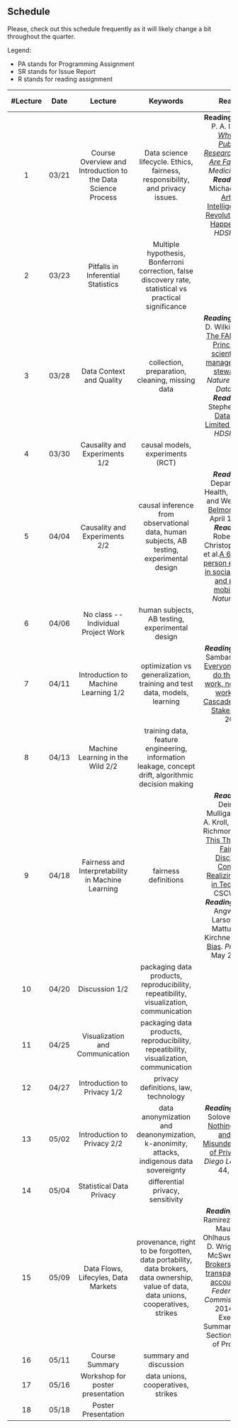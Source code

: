## Schedule

Please, check out this schedule frequently as it will likely change a bit throughout the quarter.

Legend:

- PA stands for Programming Assignment
- SR stands for Issue Report
- R stands for reading assignment


| #Lecture | Date  |                           Lecture                            |                           Keywords                           | Readings |       Important Dates        |
| :------: | :---: | :----------------------------------------------------------: | :----------------------------------------------------------: | :------: | :--------------------------: |
|    1     | 03/21 | Course Overview and Introduction to the Data Science Process | Data science lifecycle. Ethics, fairness, responsibility, and privacy issues. |  **Reading 1.1:** John P. A. Ioannidis *[Why Most Published Research Findings Are False](https://journals.plos.org/plosmedicine/article?id=10.1371/journal.pmed.0020124&xid=17259,15700019,15700186,15700190,15700248)* *PLOS Medicine*. 2005 ***Reading 1.2***: Michael Jordan [Artificial Intelligence: The Revolution Hasn't Happened Yet](https://hdsr.mitpress.mit.edu/pub/wot7mkc1). *HDSR* 2019.       | *PA0 assigned* *SR assigned* *R1 assigned* |
|    2     | 03/23 |  Pitfalls in Inferential Statistics   | Multiple hypothesis, Bonferroni correction, false discovery rate, statistical vs practical significance |          |          | 
|    3     | 03/28 |  Data Context and Quality      |       collection, preparation, cleaning, missing data        |  ***Reading 2.1***: Mark D. Wilkinson et al. [The FAIR Guiding Principles for scientific data management and stewardship](https://www.nature.com/articles/sdata201618?ref=https://githubhelp.com). *Nature Scientific Data.* 2016 ***Reading 2.2***: Stephen Stigler. [Data Have a Limited Shelf Life](https://hdsr.mitpress.mit.edu/pub/iu26pfw1). *HDSR* 2019.         |  *R1 due* *PA0 due* *R2 assigned* *PA1 assigned*     |
|    4     | 03/30 |    Causality and Experiments 1/2        |              causal models,  experiments (RCT)               |          |        |
|    5     | 04/04 |    Causality and Experiments 2/2     | causal inference from observational data, human subjects, AB testing, experimental design  |  ***Reading 3.1***: Department of Health, Education, and Welfare. [The Belmont Report](https://www.hhs.gov/ohrp/sites/default/files/the-belmont-report-508c_FINAL.pdf). April 18, 1979. ***Reading 3.2*** Robert Bond, Christopher Fariss et al.[A 61-million-person experiment in social influence and political mobilization](https://www.nature.com/articles/nature11421). *Nature* 2012.    |     *PA1 due PA2 assigned R3 assigned*     |
|    6     | 04/06 |   No class -- Individual Project Work   |       human subjects, AB testing, experimental design        |          |     |
|    7     | 04/11 |    Introduction to Machine Learning 1/2    | optimization vs generalization, training and test data, models, learning |   ***Reading 4***: Nithya Sambasivan et al. [Everyone wants to do the model work, not the data work”: Data Cascades in High-Stakes AI](https://research.google/pubs/pub49953/). *CHI* 2021.     |     *PA2 due* *R3 due* *PA3 assigned* *PA4 assigned* *R4 assigned*   |  
|    8     | 04/13 |   Machine Learning in the Wild 2/2    | training data, feature engineering, information leakage, concept drift, algorithmic decision making |          |            |
|    9     | 04/18 |   Fairness and Interpretability in Machine Learning       |                     fairness definitions                     |  ***Reading 5.1*** Deirdre K. Mulligan, Joshua A. Kroll, Nitin Kohli, Richmond Y. Wong [This Thing Called Fairness: Disciplinary Confusion Realizing a Value in Technology](https://dl.acm.org/doi/10.1145/3359221) CSCW 2019 ***Reading 5.2*** Julia Angwin, Jeff Larson, Surya Mattu, Lauren Kirchner. [Machine Bias](https://www.propublica.org/article/machine-bias-risk-assessments-in-criminal-sentencing). *ProPublica*, May 23, 2016    |      *PA3 due* *R4 due*            |
|    10    | 04/20 |     Discussion 1/2      | packaging data products, reproducibility, repeatibility, visualization, communication |          |       |
|    11    | 04/25 |     Visualization and Communication   | packaging data products, reproducibility, repeatibility, visualization, communication |     |    *PA5 assigned*     |
|    12    | 04/27 |   Introduction to Privacy 1/2      |             privacy definitions, law, technology             |          |                     |
|    13    | 05/02 |   Introduction to Privacy 2/2       | data anonymization and deanonymization, k-anonimity, attacks, indigenous data sovereignty | ***Reading 6***: Daniel Solove. ['I've Got Nothing to Hide' and Other Misunderstandings of Privacy](https://papers.ssrn.com/sol3/papers.cfm?abstract_id=998565). *San Diego Law Review* 44, 2007.         |    *PA5 due* *R6 assigned*    |
|    14    | 05/04 |    Statistical Data Privacy   |              differential privacy, sensitivity               |          |     *PA6 assigned*        |
|    15    | 05/09 |    Data Flows, Lifecyles, Data Markets    |     provenance, right to be forgotten, data portability, data brokers, data ownership, value of data, data unions, cooperatives, strikes      |   ***Reading 7*** . Edith Ramirez, Julie Brill, Maureen K. Ohlhausen, Joshua D. Wright, Terrell McSweeny [Data Brokers: A call for transparency and accountability](https://www.ftc.gov/system/files/documents/reports/data-brokers-call-transparency-accountability-report-federal-trade-commission-may-2014/140527databrokerreport.pdf). *Federal Trade Commission*, May, 2014 (Read Executive Summary and then Section 4 "Types of Products")   |     *PA4 due* *R6 due* *R7 assigned*    |
|    16    | 05/11 |  Course Summary    | summary and discussion |          |          *PA6 due*           |
|    17    | 05/16 |  Workshop for poster presentation     |              data unions, cooperatives, strikes              |          |           *SR due* *R7 due*           |
|    18    | 05/18 |  Poster Presentation     |       |          |             |
